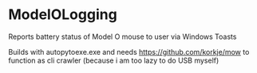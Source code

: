# ModelOLogging

Reports battery status of Model O mouse to user via Windows Toasts

Builds with autopytoexe.exe and needs https://github.com/korkje/mow to function as cli crawler (because i am too lazy to do USB myself)